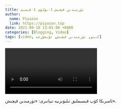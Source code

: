 ```yaml
---
title: تۈرمىدىن قېچىش 1-بۆلۈم 1-قىسىم
author:
  name: Piyazon
  link: https://piyazon.top
date: 2021-09-10 13:01:00 +0800
categories: [Blogging, Video]
tags: [video, كىنو, تۈرمىدىن قېچىش, ئۇيغۇرچە]
---
```


<style>
@import url(/assets/css/uyghur.css);
</style>

<video id="player" playsinline controls data-poster="https://git.lug.ustc.edu.cn/flame3/images/-/raw/main/old-salon/pb/0.jpg"
  wxv="wxv_2041224533751234564" src="">

  <track kind="captions" label="English&Chinese" src="https://piyazon.top/storage/assets/subtitles/pb/s01e01.vtt" srclang="en&zh-CN" default />
</video>

<script src="/assets/js/plyr/weixin-out.js"></script>

ئامىرىكا كۆپ قىسىملىق تىلىۋىزىيە تىياتىرى: «تۈرمىدىن قېچىش».